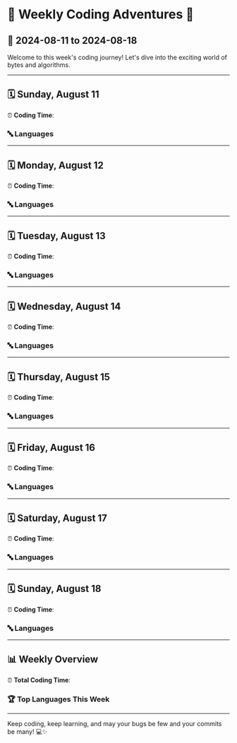 
# 🚀 Weekly Coding Adventures 🚀

## 📅 2024-08-11 to 2024-08-18

Welcome to this week's coding journey! Let's dive into the exciting world of bytes and algorithms.

---


## 🗓️ Sunday, August 11

⏰ **Coding Time**: 

### 🔤 Languages



---

## 🗓️ Monday, August 12

⏰ **Coding Time**: 

### 🔤 Languages



---

## 🗓️ Tuesday, August 13

⏰ **Coding Time**: 

### 🔤 Languages



---

## 🗓️ Wednesday, August 14

⏰ **Coding Time**: 

### 🔤 Languages



---

## 🗓️ Thursday, August 15

⏰ **Coding Time**: 

### 🔤 Languages



---

## 🗓️ Friday, August 16

⏰ **Coding Time**: 

### 🔤 Languages



---

## 🗓️ Saturday, August 17

⏰ **Coding Time**: 

### 🔤 Languages



---

## 🗓️ Sunday, August 18

⏰ **Coding Time**: 

### 🔤 Languages



---

## 📊 Weekly Overview

⏰ **Total Coding Time**: 

### 🏆 Top Languages This Week



---

Keep coding, keep learning, and may your bugs be few and your commits be many! 💻✨

